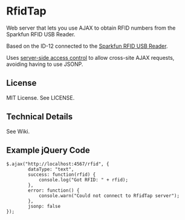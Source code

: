RfidTap
=======
Web server that lets you use AJAX to obtain RFID numbers from the Sparkfun RFID USB Reader.

Based on the ID-12 connected to the [Sparkfun RFID USB Reader](https://www.sparkfun.com/products/9963).

Uses [server-side access control](https://developer.mozilla.org/en-US/docs/Server-Side_Access_Control) to allow
cross-site AJAX requests, avoiding having to use JSONP.

License
-------
MIT License. See LICENSE.

Technical Details
-----------------
See Wiki.

Example jQuery Code
-------------------
    $.ajax("http://localhost:4567/rfid", {
            dataType: "text",
            success: function(rfid) {
                console.log("Got RFID: " + rfid);
            },
            error: function() {
                console.warn("Could not connect to RfidTap server");
            },
            jsonp: false
    });
